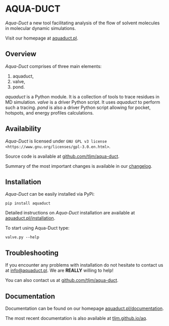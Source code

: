 AQUA-DUCT
=========

*Aqua-Duct* a new tool facilitating analysis of the flow of solvent
molecules in molecular dynamic simulations.

Visit our homepage at [aquaduct.pl](http://aquaduct.pl/).

## Overview

*Aqua-Duct* comprises of three main elements:

1.  aquaduct,
2.  valve,
3.  pond.

*aquaduct* is a Python module. It is a collection of tools to trace
residues in MD simulation. *valve* is a driver Python script. It uses
*aquaduct* to perform such a tracing. *pond* is also a driver Python script
allowing for pocket, hotspots, and energy profiles calculations.

## Availability

*Aqua-Duct* is licensed under
`GNU GPL v3 license <https://www.gnu.org/licenses/gpl-3.0.en.html>`.

Source code is available at [github.com/tljm/aqua-duct](https://github.com/tljm/aqua-duct).

Summary of the most important changes is available in our [changelog](docs/source/changelog.rst).

## Installation

*Aqua-Duct* can be easily installed via PyPi:

    pip install aquaduct

Detailed instructions on *Aqua-Duct* installation are available at
[aquaduct.pl/installation](http://www.aquaduct.pl/installation/).

To start using Aqua-Duct type:

    valve.py --help

## Troubleshooting

If you encounter any problems with installation do not hesitate to
contact us at [info@aquaduct.pl](mailto:info@aquaduct.pl?subject=Aqua-Duct). We are **REALLY** willing to help!

You can also contact us at [github.com/tljm/aqua-duct](https://github.com/tljm/aqua-duct).

## Documentation

Documentation can be found on our homepage [aquaduct.pl/documentation](http://aquaduct.pl/documentation/).

The most recent documentation is also available at [tljm.github.io/aq](https://tljm.github.io/aq/).
